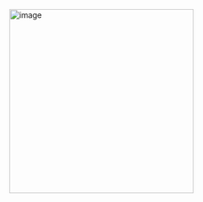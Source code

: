 <img width="331" alt="image" src="https://user-images.githubusercontent.com/72184293/196491257-fa2d6493-12d3-4f1f-8957-99fd82b33140.png">
